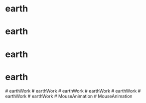 # earth
# earth
# earth
# earth
#   e a r t h W o r k  
 #   e a r t h W o r k  
 #   e a r t h W o r k  
 #   e a r t h W o r k  
 #   e a r t h W o r k  
 #   e a r t h W o r k  
 # earthWork
#   M o u s e A n i m a t i o n  
 #   M o u s e A n i m a t i o n  
 